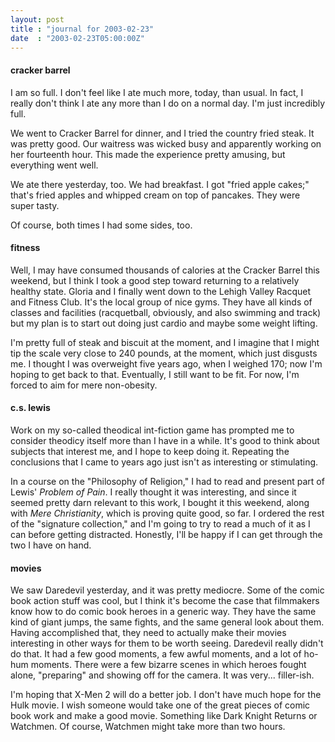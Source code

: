 ```yaml
---
layout: post
title : "journal for 2003-02-23"
date  : "2003-02-23T05:00:00Z"
---
```

<h4>cracker barrel</h4>I am so full.  I don't feel like I ate much more, today, than usual.  In fact, I really don't think I ate any more than I do on a normal day.  I'm just incredibly full.

We went to Cracker Barrel for dinner, and I tried the country fried steak.  It was pretty good.  Our waitress was wicked busy and apparently working on her fourteenth hour.  This made the experience pretty amusing, but everything went well.

We ate there yesterday, too.  We had breakfast.  I got "fried apple cakes;" that's fried apples and whipped cream on top of pancakes.  They were super tasty.

Of course, both times I had some sides, too.<h4>fitness</h4>Well, I may have consumed thousands of calories at the Cracker Barrel this weekend, but I think I took a good step toward returning to a relatively healthy state.  Gloria and I finally went down to the Lehigh Valley Racquet and Fitness Club.  It's the local group of nice gyms.  They have all kinds of classes and facilities (racquetball, obviously, and also swimming and track) but my plan is to start out doing just cardio and maybe some weight lifting.

I'm pretty full of steak and biscuit at the moment, and I imagine that I might tip the scale very close to 240 pounds, at the moment, which just disgusts me. I thought I was overweight five years ago, when I weighed 170;  now I'm hoping to get back to that.  Eventually, I still want to be fit.  For now, I'm forced to aim for mere non-obesity.<h4>c.s. lewis</h4>Work on my so-called theodical int-fiction game has prompted me to consider theodicy itself more than I have in a while.  It's good to think about subjects that interest me, and I hope to keep doing it.  Repeating the conclusions that I came to years ago just isn't as interesting or stimulating.

In a course on the "Philosophy of Religion," I had to read and present part of Lewis' <cite class='book'>Problem of Pain</cite>.  I really thought it was interesting, and since it seemed pretty darn relevant to this work, I bought it this weekend, along with <cite class='book'>Mere Christianity</cite>, which is proving quite good, so far.  I ordered the rest of the "signature collection," and I'm going to try to read a much of it as I can before getting distracted. Honestly, I'll be happy if I can get through the two I have on hand.<h4>movies</h4>We saw Daredevil yesterday, and it was pretty mediocre.  Some of the comic book action stuff was cool, but I think it's become the case that filmmakers know how to do comic book heroes in a generic way.  They have the same kind of giant jumps, the same fights, and the same general look about them.  Having accomplished that, they need to actually make their movies interesting in other ways for them to be worth seeing.  Daredevil really didn't do that.  It had a few good moments, a few awful moments, and a lot of ho-hum moments.  There were a few bizarre scenes in which heroes fought alone, "preparing" and showing off for the camera.  It was very... filler-ish.

I'm hoping that X-Men 2 will do a better job.  I don't have much hope for the Hulk movie.  I wish someone would take one of the great pieces of comic book work and make a good movie.  Something like Dark Knight Returns or Watchmen. Of course, Watchmen might take more than two hours.

